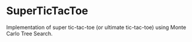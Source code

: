 # SuperTicTacToe
Implementation of super tic-tac-toe (or ultimate tic-tac-toe) using
Monte Carlo Tree Search.
